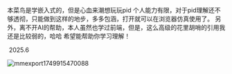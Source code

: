 本菜鸟是学嵌入式的，但是心血来潮想玩玩pid
个人能力有限，对于pid理解还不够透彻，只能做到这样的地步，多多包涵，打开就可以在浏览器仿真使用了。
另外，离不开AI的帮助，本人虽然也学过前端，但是，这么高级的花里胡哨的引用我还是比较弱的，哈哈
希望能帮助你学习理解！

​		2025.6

![mmexport1749915470088](C:\Users\Hany\Downloads/mmexport1749915470088.png)